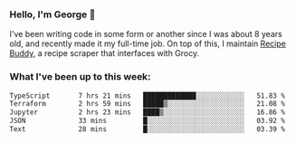 ### Hello, I'm George 👋

I've been writing code in some form or another since I was about 8 years old, and recently made it my full-time job. On top of this, I maintain [Recipe Buddy](https://github.com/georgegebbett/recipe-buddy), a recipe scraper that interfaces with Grocy.  

<!--
**georgegebbett/georgegebbett** is a ✨ _special_ ✨ repository because its `README.md` (this file) appears on your GitHub profile.

Here are some ideas to get you started:

- 🔭 I’m currently working on ...
- 🌱 I’m currently learning ...
- 👯 I’m looking to collaborate on ...
- 🤔 I’m looking for help with ...
- 💬 Ask me about ...
- 📫 How to reach me: ...
- 😄 Pronouns: ...
- ⚡ Fun fact: ...
-->

### What I've been up to this week:
<!--START_SECTION:waka-->

```txt
TypeScript       7 hrs 21 mins   █████████████░░░░░░░░░░░░   51.83 %
Terraform        2 hrs 59 mins   █████▒░░░░░░░░░░░░░░░░░░░   21.08 %
Jupyter          2 hrs 23 mins   ████▒░░░░░░░░░░░░░░░░░░░░   16.86 %
JSON             33 mins         █░░░░░░░░░░░░░░░░░░░░░░░░   03.92 %
Text             28 mins         █░░░░░░░░░░░░░░░░░░░░░░░░   03.39 %
```

<!--END_SECTION:waka-->
